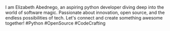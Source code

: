 I am Elizabeth Abednego, an aspiring python developer diving deep into the world of software magic.
Passionate about innovation, open source, and the endless possibilities of tech. 
Let's connect and create something awesome together! 
#Python #OpenSource #CodeCrafting